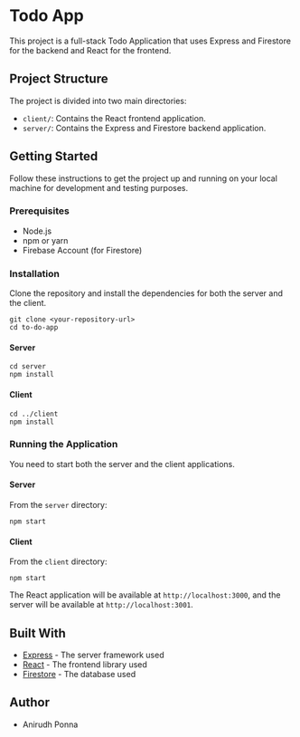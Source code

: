 # Todo App

This project is a full-stack Todo Application that uses Express and Firestore for the backend and React for the frontend.

## Project Structure

The project is divided into two main directories:
- `client/`: Contains the React frontend application.
- `server/`: Contains the Express and Firestore backend application.

## Getting Started

Follow these instructions to get the project up and running on your local machine for development and testing purposes.

### Prerequisites

- Node.js
- npm or yarn
- Firebase Account (for Firestore)

### Installation

Clone the repository and install the dependencies for both the server and the client.
```
git clone <your-repository-url>
cd to-do-app
```

#### Server

```
cd server
npm install
```


#### Client

```
cd ../client
npm install
```


### Running the Application

You need to start both the server and the client applications.

#### Server

From the `server` directory:

```
npm start
```

#### Client

From the `client` directory:

```
npm start
```

The React application will be available at `http://localhost:3000`, and the server will be available at `http://localhost:3001`.

## Built With

- [Express](https://expressjs.com/) - The server framework used
- [React](https://reactjs.org/) - The frontend library used
- [Firestore](https://firebase.google.com/docs/firestore) - The database used

## Author

- Anirudh Ponna